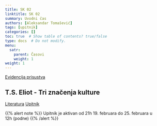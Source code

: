 ```yaml
---
title: SK 02
linktitle: SK 02
summary: Uvodni čas
authors: [Aleksandar Tomašević]
tags: [upitnik]
categories: []
toc: true  # Show table of contents? true/false
type: docs  # Do not modify.
menu:
  satr:
    parent: Časovi
    weight: 1
weight: 1
---
```


[Evidencija prisustva](https://forms.gle/tjxrtrQWJ2yo15P97)

## T.S. Eliot - Tri značenja kulture

[Literatura](/files/sk-eliot.pdf)
[Upitnik](https://forms.gle/SNkerQBdQAS2y3rT9)

{{% alert note %}}
Upitnik je aktivan od 21h 19. februara do 25. februara u 12h (podne)
{{% /alert %}}
